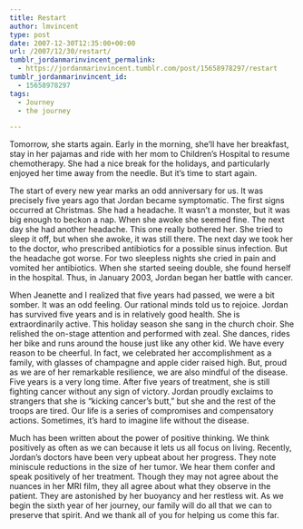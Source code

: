 ```yaml
---
title: Restart
author: lmvincent
type: post
date: 2007-12-30T12:35:00+00:00
url: /2007/12/30/restart/
tumblr_jordanmarinvincent_permalink:
  - https://jordanmarinvincent.tumblr.com/post/15658978297/restart
tumblr_jordanmarinvincent_id:
  - 15658978297
tags:
  - Journey
  - the journey

---
```

Tomorrow, she starts again. Early in the morning, she&rsquo;ll have her breakfast, stay in her pajamas and ride with her mom to Children&rsquo;s Hospital to resume chemotherapy. She had a nice break for the holidays, and particularly enjoyed her time away from the needle. But it&rsquo;s time to start again.<a name="more"></a>

The start of every new year marks an odd anniversary for us. It was precisely five years ago that Jordan became symptomatic. The first signs occurred at Christmas. She had a headache. It wasn&rsquo;t a monster, but it was big enough to beckon a nap. When she awoke she seemed fine. The next day she had another headache. This one really bothered her. She tried to sleep it off, but when she awoke, it was still there. The next day we took her to the doctor, who prescribed antibiotics for a possible sinus infection. But the headache got worse. For two sleepless nights she cried in pain and vomited her antibiotics. When she started seeing double, she found herself in the hospital. Thus, in January 2003, Jordan began her battle with cancer.

When Jeanette and I realized that five years had passed, we were a bit somber. It was an odd feeling. Our rational minds told us to rejoice. Jordan has survived five years and is in relatively good health. She is extraordinarily active. This holiday season she sang in the church choir. She relished the on-stage attention and performed with zeal. She dances, rides her bike and runs around the house just like any other kid. We have every reason to be cheerful. In fact, we celebrated her accomplishment as a family, with glasses of champagne and apple cider raised high. But, proud as we are of her remarkable resilience, we are also mindful of the disease. Five years is a very long time. After five years of treatment, she is still fighting cancer without any sign of victory. Jordan proudly exclaims to strangers that she is &ldquo;kicking cancer&rsquo;s butt,&rdquo; but she and the rest of the troops are tired. Our life is a series of compromises and compensatory actions. Sometimes, it&rsquo;s hard to imagine life without the disease.

Much has been written about the power of positive thinking. We think positively as often as we can because it lets us all focus on living. Recently, Jordan&rsquo;s doctors have been very upbeat about her progress. They note miniscule reductions in the size of her tumor. We hear them confer and speak positively of her treatment. Though they may not agree about the nuances in her MRI film, they all agree about what they observe in the patient. They are astonished by her buoyancy and her restless wit. As we begin the sixth year of her journey, our family will do all that we can to preserve that spirit. And we thank all of you for helping us come this far.

<div class="blogger-post-footer">
  <img loading="lazy" width="1" height="1" src="https://blogger.googleusercontent.com/tracker/9039099668816362935-2734269024882535466?l=jordansjourney2.blogspot.com" alt="" />
</div>
